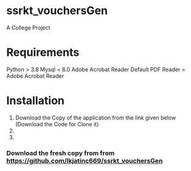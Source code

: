 # ssrkt_vouchersGen
A College Project

# Requirements
Python > 3.8
Mysql = 8.0
Adobe Acrobat Reader 
Default PDF Reader = Adobe Acrobat Reader

# Installation
1. Download the Copy of the application from the link given below (Download the Code for Clone it)
2. 
3. 

### Download the fresh copy from from https://github.com/lkjatinc669/ssrkt_vouchersGen
